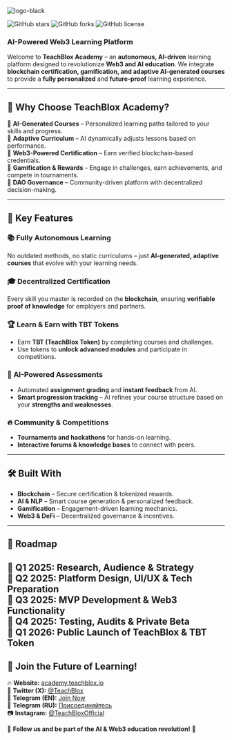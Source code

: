 ![logo-black](https://github.com/user-attachments/assets/ca92bd16-847c-4f86-91fd-82e841a702f0)

![GitHub stars](https://img.shields.io/github/stars/TeachBlox/academy?style=social)
![GitHub forks](https://img.shields.io/github/forks/TeachBlox/academy?style=social)
![GitHub license](https://img.shields.io/github/license/TeachBlox/academy)

### **AI-Powered Web3 Learning Platform**

Welcome to **TeachBlox Academy** – an **autonomous, AI-driven** learning platform designed to revolutionize **Web3 and AI education**. We integrate **blockchain certification, gamification, and adaptive AI-generated courses** to provide a **fully personalized** and **future-proof** learning experience.

---

## 🌟 **Why Choose TeachBlox Academy?**

🔹 **AI-Generated Courses** – Personalized learning paths tailored to your skills and progress.  
🔹 **Adaptive Curriculum** – AI dynamically adjusts lessons based on performance.  
🔹 **Web3-Powered Certification** – Earn verified blockchain-based credentials.  
🔹 **Gamification & Rewards** – Engage in challenges, earn achievements, and compete in tournaments.  
🔹 **DAO Governance** – Community-driven platform with decentralized decision-making.

---

## 🚀 **Key Features**

### 📚 **Fully Autonomous Learning**
No outdated methods, no static curriculums – just **AI-generated, adaptive courses** that evolve with your learning needs.

### 🎓 **Decentralized Certification**
Every skill you master is recorded on the **blockchain**, ensuring **verifiable proof of knowledge** for employers and partners.

### 🏆 **Learn & Earn with TBT Tokens**
- Earn **TBT (TeachBlox Token)** by completing courses and challenges.
- Use tokens to **unlock advanced modules** and participate in competitions.

### 🤖 **AI-Powered Assessments**
- Automated **assignment grading** and **instant feedback** from AI.
- **Smart progression tracking** – AI refines your course structure based on your **strengths and weaknesses**.

### 🔥 **Community & Competitions**
- **Tournaments and hackathons** for hands-on learning.
- **Interactive forums & knowledge bases** to connect with peers.

---

## 🛠 **Built With**
- **Blockchain** – Secure certification & tokenized rewards.
- **AI & NLP** – Smart course generation & personalized feedback.
- **Gamification** – Engagement-driven learning mechanics.
- **Web3 & DeFi** – Decentralized governance & incentives.

---

## 🎯 **Roadmap**

📅 **Q1 2025: Research, Audience & Strategy**  
📅 **Q2 2025: Platform Design, UI/UX & Tech Preparation**  
📅 **Q3 2025: MVP Development & Web3 Functionality**  
📅 **Q4 2025: Testing, Audits & Private Beta**  
📅 **Q1 2026: Public Launch of TeachBlox & TBT Token**  
---

## 📩 **Join the Future of Learning!**
🔥 **Website:** [academy.teachblox.io](https://academy.teachblox.io)  
📢 **Twitter (X):** [@TeachBlox](https://x.com/TeachBlox)  
💬 **Telegram (EN):** [Join Now](https://t.me/TeachBlox_en)  
💬 **Telegram (RU):** [Присоединяйтесь](https://t.me/TeachBlox_ru)  
📷 **Instagram:** [@TeachBloxOfficial](https://www.instagram.com/teach_blox)  

[//]: # (📺 **YouTube:** [TeachBlox]&#40;https://www.youtube.com/@TeachBlox&#41;)

🔔 **Follow us and be part of the AI & Web3 education revolution!** 🚀
